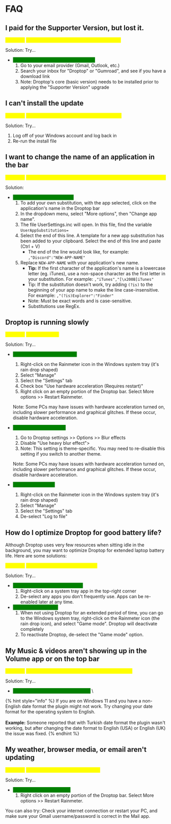 # FAQ

## I paid for the Supporter Version, but lost it.

<mark style="color:yellow;">**Problem:**</mark> <mark style="color:yellow;"></mark><mark style="color:yellow;">Need to restore Supporter Version purchase.</mark>

Solution: Try...

* &#x20;<mark style="color:green;background-color:green;">Check your email for the download link</mark>&#x20;
  1. Go to your email provider (Gmail, Outlook, etc.)
  2. Search your inbox for "Droptop" or "Gumroad", and see if you have a download link
  3. Note: Droptop's core (basic version) needs to be installed prior to applying the "Supporter Version" upgrade

## I can't install the update

<mark style="color:yellow;">**Problem:**</mark> <mark style="color:yellow;"></mark><mark style="color:yellow;">Receiving an error when installing the update</mark>

Solution: Try...

1. Log off of your Windows account and log back in
2. Re-run the install file

## I want to change the name of an application in the bar

<mark style="color:yellow;">**Problem:**</mark> <mark style="color:yellow;"></mark><mark style="color:yellow;">An application I'm using isn't the name I want displayed on the bar</mark>

Solution:

* &#x20;<mark style="color:green;background-color:green;">Create your own substitution</mark>&#x20;
  1. To add your own substitution, with the app selected, click on the application's name in the Droptop bar
  2. In the dropdown menu, select "More options", then "Change app name".
  3. The file UserSettings.inc will open. In this file, find the variable `UserAppSubstitutions=`
  4. Select the end of this line. A template for a new app substitution has been added to your clipboard. Select the end of this line and paste (Ctrl + V)
     * The end of the line would look like, for example: `,"Discord":"NEW-APP-NAME"`
  5. Replace `NEW-APP-NAME` with your application's new name.
     * **Tip:** If the first character of the application's name is a lowercase letter (eg. iTunes), use a non-space character as the first letter in your substitution. For example: `,"iTunes","[\x200B]iTunes"`
     * Tip: If the substitution doesn't work, try adding `(?is)` to the beginning of your app name to make the line case-insensitive. For example: `,"(?is)Explorer":"Finder"`
     * Note: Must be exact words and is case-sensitive.
     * Substitutions use RegEx.

## Droptop is running slowly

<mark style="color:yellow;">**Problem:**</mark> <mark style="color:yellow;"></mark><mark style="color:yellow;">Droptop is slow</mark>

Solution: Try...

*   &#x20;<mark style="color:green;background-color:green;">Enable Hardware Acceleration</mark>&#x20;

    1. Right-click on the Rainmeter icon in the Windows system tray (it's rain drop shaped)
    2. Select "Manage"
    3. Select the "Settings" tab
    4. Check box "Use hardware acceleration (Requires restart)"
    5. Right click on an empty portion of the Droptop bar. Select More options >> Restart Rainmeter.

    Note: Some PCs may have issues with hardware acceleration turned on, including slower performance and graphical glitches. If these occur, disable hardware acceleration.
*   &#x20;<mark style="color:green;background-color:green;">Disable "Use heavy blur"</mark>&#x20;

    1. Go to Droptop settings >> Options >> Blur effects
    2. Disable "Use heavy blur effect">
    3. Note: This setting is theme-specific. You may need to re-disable this setting if you switch to another theme.

    Note: Some PCs may have issues with hardware acceleration turned on, including slower performance and graphical glitches. If these occur, disable hardware acceleration.
* &#x20;<mark style="color:green;background-color:green;">Disable "Log to file"</mark>&#x20;
  1. Right-click on the Rainmeter icon in the Windows system tray (it's rain drop shaped)
  2. Select "Manage"
  3. Select the "Settings" tab
  4. De-select "Log to file"

## How do I optimize Droptop for good battery life?

Although Droptop uses very few resources when sitting idle in the background, you may want to optimize Droptop for extended laptop battery life. Here are some solutions:

<mark style="color:yellow;">**Problem:**</mark> <mark style="color:yellow;"></mark><mark style="color:yellow;">I need to maximize my battery life</mark>

Solution: Try...

* &#x20;<mark style="color:green;background-color:green;">Disable unused system tray apps</mark>&#x20;
  1. Right-click on a system tray app in the top-right corner
  2. De-select any apps you don't frequently use. Apps can be re-enabled later at any time.
* &#x20;<mark style="color:green;background-color:green;">Enable "Game mode"</mark>&#x20;
  1. When not using Droptop for an extended period of time, you can go to the Windows system tray, right-click on the Rainmeter icon (the rain drop icon), and select "Game mode". Droptop will deactivate completely
  2. To reactivate Droptop, de-select the "Game mode" option.

## My Music & videos aren't showing up in the Volume app or on the top bar

<mark style="color:yellow;">**Problem:**</mark> <mark style="color:yellow;"></mark><mark style="color:yellow;">Not displaying song title & artist in the Volume app</mark>

Solution: Try...

* &#x20;<mark style="color:green;background-color:green;">Restart Rainmeter or Restart your PC</mark> \


{% hint style="info" %}
If you are on Windows 11 and you have a non-English date format the plugin might not work. Try changing your date format for the operating system to English.\
\
**Example:** Someone reported that with Turkish date format the plugin wasn't working, but after changing the date format to English (USA) or English (UK) the issue was fixed.
{% endhint %}

## My weather, browser media, or email aren't updating

<mark style="color:yellow;">**Problem:**</mark> <mark style="color:yellow;"></mark><mark style="color:yellow;">The webparser isn't retrieving data</mark>

Solution: Try...

* &#x20;<mark style="color:green;background-color:green;">Exit and re-open Rainmeter</mark>&#x20;
  1. Right click on an empty portion of the Droptop bar. Select More options >> Restart Rainmeter.

You can also try: Check your internet connection or restart your PC, and make sure your Gmail username/password is correct in the Mail app.
